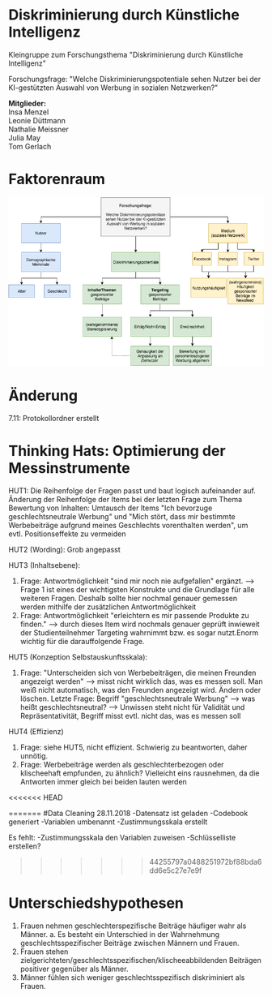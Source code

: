 # Diskriminierung durch Künstliche Intelligenz
Kleingruppe zum Forschungsthema "Diskriminierung durch Künstliche Intelligenz"

Forschungsfrage: "Welche Diskriminierungspotentiale sehen Nutzer bei der KI-gestützten Auswahl von Werbung in sozialen Netzwerken?"

**Mitglieder:** <br>
Insa Menzel <br>
Leonie Düttmann <br>
Nathalie Meissner <br>
Julia May <br>
Tom Gerlach 

# Faktorenraum
![tooltip](images/Faktorenraum.png)

# Änderung
7.11: Protokollordner erstellt

# Thinking Hats: Optimierung der Messinstrumente
HUT1: Die Reihenfolge der Fragen passt und baut logisch aufeinander auf.
Änderung der Reihenfolge der Items bei der letzten Frage zum Thema Bewertung von Inhalten:
Umtausch der Items "Ich bevorzuge geschlechtsneutrale Werbung" und "Mich stört, dass mir bestimmte Werbebeiträge aufgrund meines Geschlechts vorenthalten werden", um evtl. Positionseffekte zu vermeiden
      
HUT2 (Wording):
Grob angepasst

HUT3 (Inhaltsebene): 
1. Frage: Antwortmöglichkeit "sind mir noch nie aufgefallen" ergänzt.  --> Frage 1 ist eines der wichtigsten Konstrukte und die Grundlage für alle weiteren Fragen. Deshalb sollte hier nochmal genauer gemessen werden mithilfe der zusätzlichen Antwortmöglichkeit
3. Frage: Antwortmöglichkeit "erleichtern es mir passende Produkte zu finden." --> durch dieses Item wird nochmals genauer geprüft inwieweit der Studienteilnehmer Targeting wahrnimmt bzw. es sogar nutzt.Enorm wichtig für die darauffolgende Frage.


HUT5 (Konzeption Selbstauskunftsskala):
1. Frage: "Unterscheiden sich von Werbebeiträgen, die meinen Freunden angezeigt werden" --> misst nicht wirklich das, was es messen soll. Man weiß nicht automatisch, was den Freunden angezeigt wird. Ändern oder löschen. 
Letzte Frage: Begriff "geschlechtsneutrale Werbung" --> was heißt geschlechtsneutral? --> Unwissen steht nicht für Validität und Repräsentativität, Begriff misst evtl. nicht das, was es messen soll


HUT4 (Effizienz)
1. Frage: siehe HUT5, nicht effizient. Schwierig zu beantworten, daher unnötig.
2. Frage: Werbebeiträge werden als geschlechterbezogen oder klischeehaft empfunden, zu ähnlich? Vielleicht eins rausnehmen, da die Antworten immer gleich bei beiden lauten werden

<<<<<<< HEAD

=======
#Data Cleaning
28.11.2018
-Datensatz ist geladen
-Codebook generiert
-Variablen umbenannt
-Zustimmungsskala erstellt

Es fehlt: 
-Zustimmungsskala den Variablen zuweisen
-Schlüsselliste erstellen?
>>>>>>> 44255797a0488251972bf88bda6dd6e5c27e7e9f


# Unterschiedshypothesen
1.	Frauen nehmen geschlechterspezifische Beiträge häufiger wahr als Männer.
a.	Es besteht ein Unterschied in der Wahrnehmung       geschlechtsspezifischer Beiträge zwischen Männern und Frauen.
2.	Frauen stehen zielgerichteten/geschlechtsspezifischen/klischeeabbildenden Beiträgen positiver gegenüber als Männer.
3.	Männer fühlen sich weniger geschlechtsspezifisch diskriminiert als Frauen.
